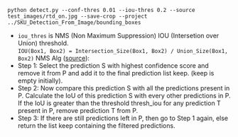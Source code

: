 ```
python detect.py --conf-thres 0.01 --iou-thres 0.2 --source test_images/rtd_on.jpg --save-crop --project ../SKU_Detection_From_Image/bounding_boxes
```
- `iou_thres` is NMS (Non Maximum Suppression) IOU (Intersetion over Union) threshold.  
`IOU(Box1, Box2) = Intersection_Size(Box1, Box2) / Union_Size(Box1, Box2)`
NMS Alg ([source](https://learnopencv.com/non-maximum-suppression-theory-and-implementation-in-pytorch/#:~:text=Non%20Maximum%20Suppression%20(NMS)%20is,arrive%20at%20the%20desired%20results.)):
- Step 1: Select the prediction S with highest confidence score and remove it from P and add it to the final prediction list keep. (keep is empty initially).
- Step 2: Now compare this prediction S with all the predictions present in P. Calculate the IoU of this prediction S with every other predictions in P. If the IoU is greater than the threshold thresh_iou for any prediction T present in P, remove prediction T from P.
- Step 3: If there are still predictions left in P, then go to Step 1 again, else return the list keep containing the filtered predictions.
